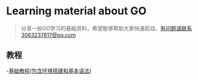 # Learning material about GO 
> 分享一些GO学习的基础资料，希望能够帮助大家快速启动，有问题请联系3063237817@qq.com
## 教程 <br>
  -[基础教程(包含环境搭建和基本语法)](https://www.runoob.com/go/go-tutorial.html)


